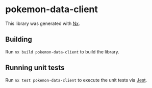 # pokemon-data-client

This library was generated with [Nx](https://nx.dev).

## Building

Run `nx build pokemon-data-client` to build the library.

## Running unit tests

Run `nx test pokemon-data-client` to execute the unit tests via [Jest](https://jestjs.io).
